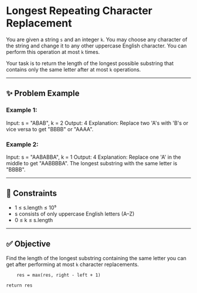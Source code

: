 # Longest Repeating Character Replacement

You are given a string `s` and an integer `k`. You may choose any character of the string and change it to any other uppercase English character. You can perform this operation at most `k` times.

Your task is to return the length of the longest possible substring that contains only the same letter after at most `k` operations.

---

## ✨ Problem Example

### Example 1:
Input: s = "ABAB", k = 2
Output: 4
Explanation: Replace two 'A's with 'B's or vice versa to get "BBBB" or "AAAA".


### Example 2:
Input: s = "AABABBA", k = 1
Output: 4
Explanation: Replace one 'A' in the middle to get "AABBBBA". The longest substring with the same letter is "BBBB".


---

## 🧠 Constraints

- 1 ≤ s.length ≤ 10⁵  
- s consists of only uppercase English letters (A–Z)  
- 0 ≤ k ≤ s.length

---

## ✅ Objective

Find the length of the longest substring containing the same letter you can get after performing at most `k` character replacements.




        res = max(res, right - left + 1)

    return res
